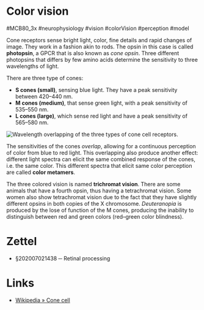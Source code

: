 # Color vision
#MCB80_3x #neurophysiology #vision #colorVision #perception #model

Cone receptors sense bright light, color, fine details and rapid changes of image. They work in a fashion akin to rods. The opsin in this case is called **photopsin**, a GPCR that is also known as _cone opsin_. Three different photopsins that differs by few amino acids determine the sensitivity to three wavelengths of light.

There are three type of cones:

- **S cones (small)**, sensing blue light. They have a peak sensitivity between 420–440 nm.
- **M cones (medium)**, that sense green light, with a peak sensitivity of 535–550 nm.
- **L cones (large)**, which sense red light and have a peak sensitivity of 565–580 nm.

![Wavelength overlapping of the three types of cone cell receptors.](../img/6776bcdad821e259463a9ce4ea3829d1.png)

The sensitivities of the cones _overlap_, allowing for a continuous perception of color from blue to red light. This overlapping also produce another effect: different light spectra can elicit the same combined response of the cones, i.e. the same color. This different spectra that elicit same color perception are called **color metamers**.

The three colored vision is named **trichromat vision**. There are some animals that have a fourth opsin, thus having a tetrachromat vision. Some women also show tetrachromat vision due to the fact that they have slightly different opsins in both copies of the X chromosome. _Deuteranopia_ is produced by the lose of function of the M cones, producing the inability to distinguish between red and green colors (red–green color blindness).

# Zettel

- §202007021438 ─ Retinal processing

# Links

- [Wikipedia » Cone cell](https://en.wikipedia.org/wiki/Cone_cell)